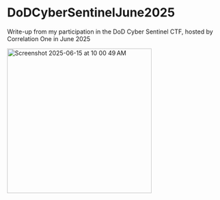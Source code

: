 # DoDCyberSentinelJune2025
Write-up from my participation in the DoD Cyber Sentinel CTF, hosted by Correlation One in June 2025


<img width="338" alt="Screenshot 2025-06-15 at 10 00 49 AM" src="https://github.com/user-attachments/assets/1bb4d169-97a8-464c-b49b-34b671b79ecd" />
